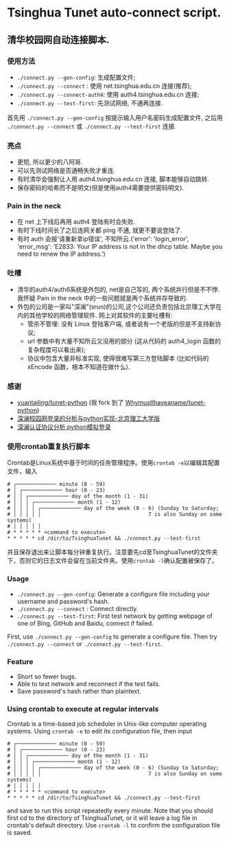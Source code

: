 # Tsinghua Tunet auto-connect script.
## 清华校园网自动连接脚本.

### 使用方法

* `./connect.py --gen-config`: 生成配置文件;
* `./connect.py --connect`   : 使用 net.tsinghua.edu.cn 连接(推荐);
* `./connect.py --connect-auth4`: 使用 auth4.tsinghua.edu.cn 连接;
* `./connect.py --test-first`: 先测试网络, 不通再连接.

首先用 `./connect.py --gen-config` 按提示输入用户名密码生成配置文件, 之后用 `./connect.py --connect` 或 `./connect.py --test-first` 连接.

### 亮点

* 更短, 所以更少的八阿哥.
* 可以先测试网络是否通畅失败才重连.
* 有时清华会强制让人用 auth4.tsinghua.edu.cn 连接, 脚本能够自动跳转.
* 保存密码的哈希而不是明文(但是使用auth4需要提供密码明文).

### Pain in the neck

* 在 net 上下线后再用 auth4 登陆有时会失败.
* 有时下线时间长了之后连网关都 ping 不通, 就更不要说登陆了.
* 有时 auth 会报'请重新拿ip错误', 不知所云.('error': 'login_error', 'error_msg': 'E2833: Your IP address is not in the dhcp table. Maybe you need to renew the IP address.')

### 吐槽

* 清华的auth4/auth6系统是外包的, net是自己写的, 两个系统并行但是不不悖. 我怀疑 Pain in the neck 中的一些问题就是两个系统并存导致的.
* 外包的公司是一家叫"深澜"(srun)的公司,这个公司还负责包括北京理工大学在内的其他学校的网络管理软件. 网上对其软件的主要吐槽有:
    * 管杀不管埋: 没有 Linux 登陆客户端, 或者说有一个老版的但是不支持新协议;
    * url 参数中有大量不知所云又没用的部分 (这从代码的 auth4_login 函数的复杂程度可以看出来);
    * 协议中包含大量非标准实现, 使得很难写第三方登陆脚本 (比如代码的 xEncode 函数，根本不知道在做什么).

### 感谢

* [yuantailing/tunet-python](https://github.com/yuantailing/tunet-python) (我 fork 到了 [WhymustIhaveaname/tunet-python](https://github.com/WhymustIhaveaname/tunet-python))
* [深澜校园网登录的分析与python实现-北京理工大学版](https://blog.csdn.net/qq_41797946/article/details/89417722)
* [深澜认证协议分析,python模拟登录](https://zhuanlan.zhihu.com/p/122556315)


### 使用crontab重复执行脚本

Crontab是Linux系统中基于时间的任务管理程序。使用`crontab -e`以编辑其配置文件，输入
```
# ┌───────────── minute (0 - 59)
# │ ┌───────────── hour (0 - 23)
# │ │ ┌───────────── day of the month (1 - 31)
# │ │ │ ┌───────────── month (1 - 12)
# │ │ │ │ ┌───────────── day of the week (0 - 6) (Sunday to Saturday;
# │ │ │ │ │                                   7 is also Sunday on some systems)
# │ │ │ │ │
# * * * * * <command to execute>
* * * * * cd /dir/to/TsinghuaTunet && ./connect.py --test-first
```
并且保存退出来让脚本每分钟重复执行。注意要先cd至TsinghuaTunet的文件夹下，否则它的日志文件会留在当前文件夹。使用`crontab -l`确认配置被保存了。

### Usage

* `./connect.py --gen-config`: Generate a configure file including your username and password's hash.
* `./connect.py --connect`   : Connect directly.
* `./connect.py --test-first`: First test network by getting webpage of one of Bing, GitHub and Baidu, connect if failed.

First, use `./connect.py --gen-config` to generate a configure file. Then try `./connect.py --connect` or `./connect.py --test-first`.

### Feature

* Short so fewer bugs.
* Able to test network and reconnect if the test fails.
* Save password's hash rather than plaintext.

### Using crontab to execute at regular intervals

Crontab is a time-based job scheduler in Unix-like computer operating systems. Using `crontab -e` to edit its configuration file, then input
```
# ┌───────────── minute (0 - 59)
# │ ┌───────────── hour (0 - 23)
# │ │ ┌───────────── day of the month (1 - 31)
# │ │ │ ┌───────────── month (1 - 12)
# │ │ │ │ ┌───────────── day of the week (0 - 6) (Sunday to Saturday;
# │ │ │ │ │                                   7 is also Sunday on some systems)
# │ │ │ │ │
# * * * * * <command to execute>
* * * * * cd /dir/to/TsinghuaTunet && ./connect.py --test-first
```
and save to run this script repeatedly every minute. Note that you should first cd to the directory of TsinghuaTunet, or it will leave a log file in crontab's default directory. Use `crontab -l` to confirm the configuration file is saved.

